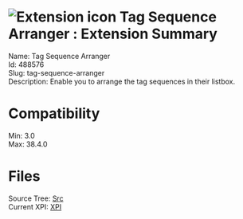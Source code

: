 # ![Extension icon](https://addons.thunderbird.net/user-media/addon_icons/488/488576-64.png?modified=1456731792) Tag Sequence Arranger : Extension Summary

Name: Tag Sequence Arranger  
Id: 488576  
Slug: tag-sequence-arranger  
Description: Enable you to arrange the tag sequences in their listbox.
  

# Compatibility
Min: 3.0  
Max: 38.4.0  

# Files

Source Tree: [Src](C:/Dev/Thunderbird/ThunderKdB/xall/xOther/488576-tag-sequence-arranger/src)  
Current XPI: [XPI](C:/Dev/Thunderbird/ThunderKdB/xall/xOther/488576-tag-sequence-arranger/xpi)  



